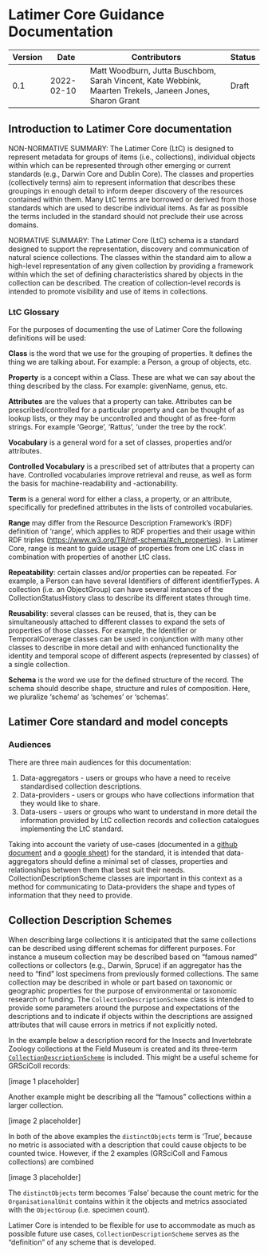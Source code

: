 # Latimer Core Guidance Documentation

Version | Date | Contributors | Status
-|-|-|-
0.1 | 2022-02-10 | Matt Woodburn, Jutta Buschbom, Sarah Vincent, Kate Webbink, Maarten Trekels, Janeen Jones, Sharon Grant | Draft


## Introduction to Latimer Core documentation 

NON-NORMATIVE SUMMARY: The Latimer Core (LtC) is designed to represent metadata for groups of items (i.e., collections), individual objects within which can be represented through other emerging or current  standards (e.g., Darwin Core and Dublin Core). The classes and properties (collectively terms) aim to represent information that describes these groupings in enough detail to inform deeper discovery of the resources contained within them. Many LtC terms are borrowed or derived from those standards which are used to describe individual items. As far as possible the terms included in the standard should not preclude their use across domains. 


NORMATIVE SUMMARY: The Latimer Core (LtC) schema is a standard designed to support the representation, discovery and communication of natural science collections. The classes within the standard aim to allow a high-level representation of any given collection by providing a framework within which the set of defining characteristics shared by objects in the collection can be described. The creation of collection-level records is intended to promote visibility and use of items in collections. 

### LtC Glossary 
For the purposes of documenting the use of Latimer Core the following definitions will be used:

**Class** is the word that we use for the grouping of properties. It defines the thing we are talking about. For example: a Person, a group of objects, etc.

**Property** is a concept within a Class. These are what we can say about the thing described by the class. For example: givenName, genus, etc.

**Attributes** are the values that a property can take. Attributes can be prescribed/controlled for a particular property and can be thought of as lookup lists, or they may be uncontrolled and thought of as free-form strings. For example ‘George’, ‘Rattus’, ‘under the tree by the rock’.

**Vocabulary** is a general word for a set of classes, properties and/or attributes. 

**Controlled Vocabulary** is a prescribed set of attributes that a property can have. Controlled vocabularies improve retrieval and reuse, as well as form the basis for machine-readability and -actionability.

**Term** is a general word for either a class, a property, or an attribute, specifically for predefined attributes in the lists of controlled vocabularies.

**Range** may differ from the Resource Description Framework’s (RDF) definition of ‘range’, which applies to RDF properties and their usage within RDF triples (https://www.w3.org/TR/rdf-schema/#ch_properties).  In Latimer Core, range is meant to guide usage of properties from one LtC class in combination with properties of another LtC class.

**Repeatability**: certain classes and/or properties can be repeated. For example, a Person can have several Identifiers of different identifierTypes. A collection (i.e. an ObjectGroup) can have several instances of the CollectionStatusHistory class to describe its different states through time.

**Reusability**: several classes can be reused, that is, they can be simultaneously attached to different classes to expand the sets of properties of those classes. For example, the Identifier or TemporalCoverage classes can be used in conjunction with many other classes to describe in more detail and with enhanced functionality the identity and temporal scope of different aspects (represented by classes) of a single collection.

**Schema** is the word we use for the defined structure of the record. The schema should describe shape, structure and rules of composition. Here, we pluralize ‘schema’ as ‘schemes’ or ‘schemas’.

## Latimer Core standard and model concepts
### Audiences
There are three main audiences for this documentation:

1. Data-aggregators - users or groups who have a need to receive standardised collection descriptions.
2. Data-providers - users or groups who have collections information that they would like to share.
3. Data-users - users or groups who want to understand in more detail the information provided by LtC collection records and collection catalogues implementing the LtC standard. 

Taking into account the variety of use-cases (documented in a [github document](https://github.com/tdwg/cd/tree/master/reference/use_cases) and a [google sheet](https://docs.google.com/spreadsheets/d/1SsfwogZ88TgouDJ7EoDqXJFol-eVs7aYdFx504qJNzc/htmlview?pru=AAABfyxGPeI*Y85ToB8bLmUyzDSk3_wuuA#)) for the standard, it is intended that data-aggregators should define a minimal set of classes, properties and relationships between them that best suit their needs. CollectionDescriptionScheme classes are important in this context as a method for communicating to Data-providers the shape and types of information that they need to provide. 

## Collection Description Schemes
When describing large collections it is anticipated that the same collections can be described using different schemas for different purposes. For instance a museum collection may be described based on “famous named” collections or collectors (e.g., Darwin, Spruce) if an aggregator has the need to “find” lost specimens from previously formed collections. The same collection may be described in whole or part based on taxonomic or geographic properties for the purpose of environmental or taxonomic research or funding. The `CollectionDescriptionScheme` class is intended to provide some parameters around the purpose and expectations of the descriptions and to indicate if objects within the descriptions are assigned attributes that will cause errors in metrics if not explicitly noted.

In the example below a description record for the Insects and Invertebrate Zoology collections at the Field Museum is created and its three-term [`CollectionDescriptionScheme`](https://drive.google.com/file/d/1-JAZODO9yPfRiuluWvBkKI45EKQ0xGbn/view?usp=sharing) is included. This might be a useful scheme for GRSciColl records:

[image 1 placeholder]

Another example might be describing all the “famous” collections within a larger collection.

[image 2 placeholder]

In both of the above examples the `distinctObjects` term is ‘True’, because no metric is associated with a description that could cause objects to be counted twice. However, if the 2 examples (GRSciColl and Famous collections) are combined

[image 3 placeholder]

The `distinctObjects` term becomes ‘False’ because the count metric for the `OrganisationalUnit` contains within it the objects and metrics associated with the `ObjectGroup` (i.e. specimen count).

Latimer Core is intended to be flexible for use to accommodate as much as possible future use cases, `CollectionDescriptionScheme` serves as the “definition” of any scheme that is developed.


